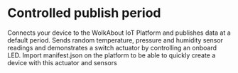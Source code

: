 Controlled publish period
==============
Connects your device to the WolkAbout IoT Platform and publishes data at a default period.
Sends random temperature, pressure and humidity sensor readings
and demonstrates a switch actuator by controlling an onboard LED.
Import manifest.json on the platform to be able to quickly create a device with this actuator and sensors